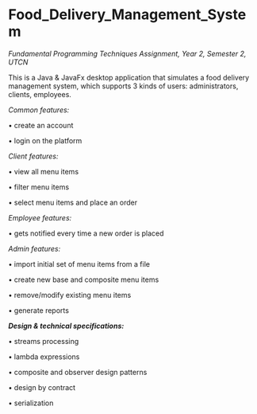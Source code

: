 # Food_Delivery_Management_System

_Fundamental Programming Techniques Assignment, Year 2, Semester 2, UTCN_

This is a Java & JavaFx desktop application that simulates a food delivery management system, which supports 3 kinds of users: administrators, clients, employees.

_Common features:_

• create an account

• login on the platform

_Client features:_

• view all menu items

• filter menu items

• select menu items and place an order

_Employee features:_

• gets notified every time a new order is placed

_Admin features:_

• import initial set of menu items from a file

• create new base and composite menu items

• remove/modify existing menu items

• generate reports


**_Design & technical specifications:_** 

• streams processing

• lambda expressions

• composite and observer design patterns

• design by contract

• serialization

